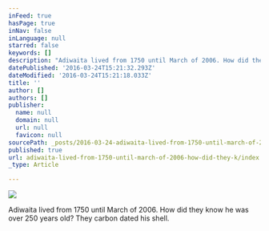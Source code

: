 ```yaml
---
inFeed: true
hasPage: true
inNav: false
inLanguage: null
starred: false
keywords: []
description: "Adiwaita lived from 1750 until March of 2006. How did they know he was over 250 years old? They carbon dated his shell.\_"
datePublished: '2016-03-24T15:21:32.293Z'
dateModified: '2016-03-24T15:21:18.033Z'
title: ''
author: []
authors: []
publisher:
  name: null
  domain: null
  url: null
  favicon: null
sourcePath: _posts/2016-03-24-adiwaita-lived-from-1750-until-march-of-2006-how-did-they-k.md
published: true
url: adiwaita-lived-from-1750-until-march-of-2006-how-did-they-k/index.html
_type: Article

---
```

![](https://the-grid-user-content.s3-us-west-2.amazonaws.com/0b893351-7d1a-466d-a46b-7333cc2d0ef2.jpg)

Adiwaita lived from 1750 until March of 2006\. How did they know he was over 250 years old? They carbon dated his shell.